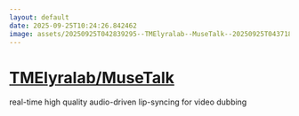 ```yaml
---
layout: default
date: 2025-09-25T10:24:26.842462
image: assets/20250925T042839295--TMElyralab--MuseTalk--20250925T043718477--cropped.png
---
```


# [TMElyralab/MuseTalk](https://github.com/TMElyralab/MuseTalk)

real-time high quality audio-driven lip-syncing for video dubbing
